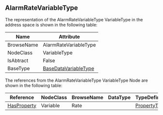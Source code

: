 <!-- objecttype -->
## AlarmRateVariableType
The representation of the AlarmRateVariableType VariableType in the address space is shown in the following table:  

|Name|Attribute|
|---|---|
|BrowseName|AlarmRateVariableType|
|NodeClass|VariableType|
|IsAbtract|False|
|BaseType|[BaseDataVariableType](../../../Part5/VariableTypes/BaseDataVariableType/readme.md)|

The references from the AlarmRateVariableType VariableType Node are shown in the following table:  

|Reference|NodeClass|BrowseName|DataType|TypeDefinition|ModellingRule|
|---|---|---|---|---|---|
|[HasProperty](../../../Part3/ReferenceTypes/HasProperty/readme.md)|Variable|Rate||[PropertyType](../../Part5/VariableTypes/PropertyType/readme.md)|[Mandatory](../../Objects/Mandatory/readme.md)|

